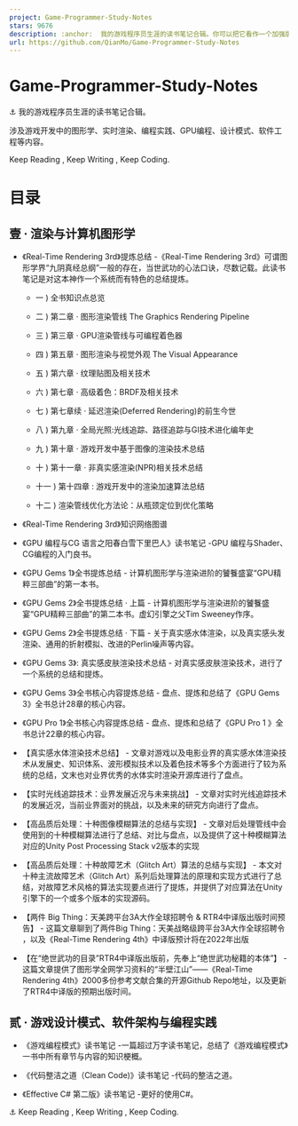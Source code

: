 ```yaml
---
project: Game-Programmer-Study-Notes
stars: 9676
description: :anchor:  我的游戏程序员生涯的读书笔记合辑。你可以把它看作一个加强版的Blog。涉及图形学、实时渲染、编程实践、GPU编程、设计模式、软件工程等内容。Keep Reading , Keep Writing , Keep Coding.
url: https://github.com/QianMo/Game-Programmer-Study-Notes
---
```


Game-Programmer-Study-Notes
===========================

⚓ 我的游戏程序员生涯的读书笔记合辑。

涉及游戏开发中的图形学、实时渲染、编程实践、GPU编程、设计模式、软件工程等内容。

Keep Reading , Keep Writing , Keep Coding.

目录
==

壹 · 渲染与计算机图形学
-------------

-   《Real-Time Rendering 3rd》提炼总结 -《Real-Time Rendering 3rd》可谓图形学界“九阴真经总纲”一般的存在，当世武功的心法口诀，尽数记载。此读书笔记是对这本神作一个系统而有特色的总结提炼。
    
    -   一 ) 全书知识点总览
        
    -   二 ) 第二章 · 图形渲染管线 The Graphics Rendering Pipeline
        
    -   三 ) 第三章 · GPU渲染管线与可编程着色器
        
    -   四 ) 第五章 · 图形渲染与视觉外观 The Visual Appearance
        
    -   五 ) 第六章 · 纹理贴图及相关技术
        
    -   六 ) 第七章 · 高级着色：BRDF及相关技术
        
    -   七 ) 第七章续 · 延迟渲染(Deferred Rendering)的前生今世
        
    -   八 ) 第九章 · 全局光照:光线追踪、路径追踪与GI技术进化编年史
        
    -   九 ) 第十章 · 游戏开发中基于图像的渲染技术总结
        
    -   十 ) 第十一章 · 非真实感渲染(NPR)相关技术总结
        
    -   十一 ) 第十四章 : 游戏开发中的渲染加速算法总结
        
    -   十二 ) 渲染管线优化方法论：从瓶颈定位到优化策略
        
-   《Real-Time Rendering 3rd》知识网络图谱
    
-   《GPU 编程与CG 语言之阳春白雪下里巴人》读书笔记 -GPU 编程与Shader、CG编程的入门良书。
    
-   《GPU Gems 1》全书提炼总结 - 计算机图形学与渲染进阶的饕餮盛宴“GPU精粹三部曲”的第一本书。
    
-   《GPU Gems 2》全书提炼总结 · 上篇 - 计算机图形学与渲染进阶的饕餮盛宴“GPU精粹三部曲”的第二本书。虚幻引擎之父Tim Sweeney作序。
    
-   《GPU Gems 2》全书提炼总结 · 下篇 - 关于真实感水体渲染，以及真实感头发渲染、通用的折射模拟、改进的Perlin噪声等内容。
    
-   《GPU Gems 3》: 真实感皮肤渲染技术总结 - 对真实感皮肤渲染技术，进行了一个系统的总结和提炼。
    
-   《GPU Gems 3》全书核心内容提炼总结 - 盘点、提炼和总结了《GPU Gems 3》全书总计28章的核心内容。
    
-   《GPU Pro 1》全书核心内容提炼总结 - 盘点、提炼和总结了《GPU Pro 1 》全书总计22章的核心内容。
    
-   【真实感水体渲染技术总结】 - 文章对游戏以及电影业界的真实感水体渲染技术从发展史、知识体系、波形模拟技术以及着色技术等多个方面进行了较为系统的总结，文末也对业界优秀的水体实时渲染开源库进行了盘点。
    
-   【实时光线追踪技术：业界发展近况与未来挑战】 - 文章对实时光线追踪技术的发展近况，当前业界面对的挑战，以及未来的研究方向进行了盘点。
    
-   【高品质后处理：十种图像模糊算法的总结与实现】 - 文章对后处理管线中会使用到的十种模糊算法进行了总结、对比与盘点，以及提供了这十种模糊算法对应的Unity Post Processing Stack v2版本的实现
    
-   【高品质后处理：十种故障艺术（Glitch Art）算法的总结与实现】 - 本文对十种主流故障艺术（Glitch Art）系列后处理算法的原理和实现方式进行了总结，对故障艺术风格的算法实现要点进行了提炼，并提供了对应算法在Unity引擎下的一个或多个版本的实现源码。
    
-   【两件 Big Thing：天美跨平台3A大作全球招聘令 & RTR4中译版出版时间预告】 - 这篇文章聊到了两件Big Thing：天美战略级跨平台3A大作全球招聘令 ，以及《Real-Time Rendering 4th》中译版预计将在2022年出版
    
-   【在“绝世武功的目录”RTR4中译版出版前，先奉上“绝世武功秘籍的本体”】 - 这篇文章提供了图形学全网学习资料的“半壁江山”——《Real-Time Rendering 4th》2000多份参考文献合集的开源Github Repo地址，以及更新了RTR4中译版的预期出版时间。
    

  

贰 · 游戏设计模式、软件架构与编程实践
--------------------

-   《游戏编程模式》读书笔记 -一篇超过万字读书笔记，总结了《游戏编程模式》一书中所有章节与内容的知识梗概。
    
-   《代码整洁之道（Clean Code)》读书笔记 -代码的整洁之道。
    
-   《Effective C# 第二版》读书笔记 -更好的使用C#。
    

  
  
⚓ Keep Reading , Keep Writing , Keep Coding.

